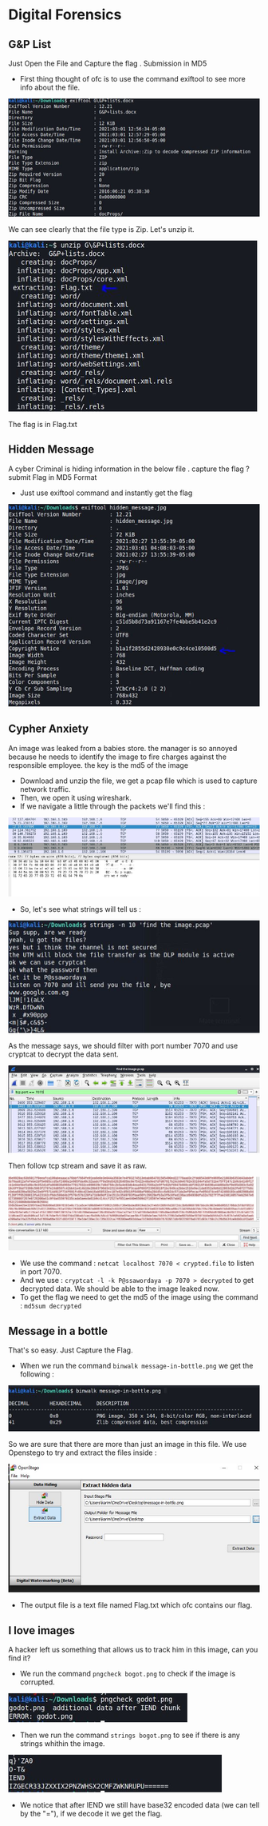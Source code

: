# Digital Forensics 
## G&P List 
Just Open the File and Capture the flag . Submission in MD5

* First thing thought of ofc is to use the command exiftool to see more info about the file. 

![Image](./assets/Capture1.JPG)

We can see clearly that the file type is Zip. Let's unzip it. 

![Image](./assets/Capture2.JPG)

The flag is in Flag.txt 


## Hidden Message 
A cyber Criminal is hiding information in the below file . capture the flag ? submit Flag in MD5 Format

* Just use exiftool command and instantly get the flag 

![Image](./assets/Capture3.JPG)


## Cypher Anxiety 
An image was leaked from a babies store. the manager is so annoyed because he needs to identify the image to fire charges against the responsible employee. the key is the md5 of the image

* Download and unzip the file, we get a pcap file which is used to capture network traffic. 
* Then, we open it using wireshark. 
* If we navigate a little through the packets we'll find this : 

![Image](./assets/Capture4.JPG)

* So, let's see what strings will tell us : 

![Image](./assets/Capture5.JPG)

As the message says, we should filter with port number 7070 and use cryptcat to decrypt the data sent. 

![Image](./assets/Capture6.JPG)

Then follow tcp stream and save it as raw. 

![Image](./assets/Capture7.JPG)

* We use the command : ```netcat localhost 7070 < crypted.file``` to listen in port 7070.
* And we use : ```cryptcat -l -k P@ssawordaya -p 7070 > decrypted``` to get decrypted data. 
We should be able to the image leaked now. 
* To get the flag we need to get the md5 of the image using the command : ```md5sum decrypted```


## Message in a bottle
That's so easy. Just Capture the Flag.

* When we run the command ```binwalk message-in-bottle.png``` we get the following : 

![Image](./assets/Capture8.JPG)

So we are sure that there are more than just an image in this file. 
We use Openstego to try and extract the files inside : 

![Image](./assets/Capture9.JPG)

* The output file is a text file named Flag.txt which ofc contains our flag. 


## I love images
A hacker left us something that allows us to track him in this image, can you find it?

* We run the command ```pngcheck bogot.png``` to check if the image is corrupted.

![Image](./assets/Capture10.JPG)

* Then we run the command ```strings bogot.png``` to see if there is any strings whithin the image. 

![Image](./assets/Capture11.JPG)

* We notice that after IEND we still have base32 encoded data (we can tell by the "="), if we decode it we get the flag. 


















